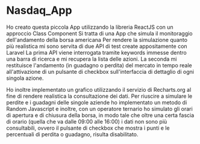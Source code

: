 # Nasdaq_App

Ho creato questa piccola App utilizzando la libreria ReactJS con un approccio Class Component
Si tratta di una App che simula il monitoraggio dell'andamento della borsa americana
Per rendere la simulazione quanto più realistica mi sono servita di due API di test create appositamente con Laravel
La prima API viene interrogata tramite keywords immesse dentro una barra di ricerca e mi recupera la lista delle azioni.
La seconda mi restituisce l'andamento (in guadagno o perdita) del mercato in tempo reale all'attivazione di un pulsante di checkbox
sull'interfaccia di dettaglio di ogni singola azione.

Ho inoltre implementato un grafico utilizzando il servizio di Recharts.org al fine di rendere realistica la consultazione dei dati.
Per riuscire a simulare le perdite e i guadagni delle singole aziende ho implementato un metodo di Random Javascript 
e inoltre, con un operatore ternario ho simulato gli orari di apertura e di chiusura della borsa, in modo tale che oltre una certa fascia di orario 
(quella che va dalle 09:00 alle 16:00) i dati non sono più consultabili, ovvero il pulsante di checkbox che mostra i punti e le percentuali di perdita o guadagno, 
risulta disabilitato.

